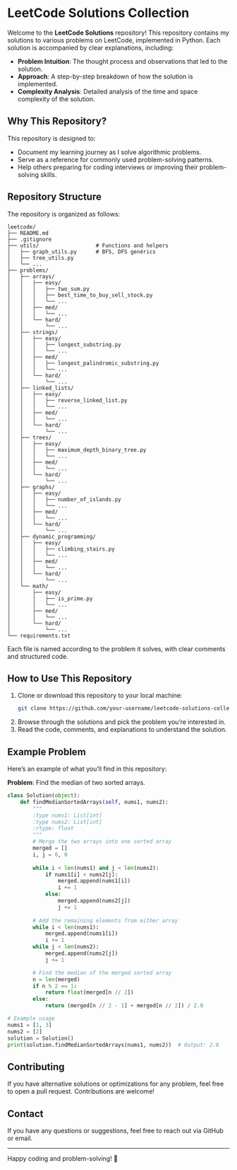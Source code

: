 # LeetCode Solutions Collection

Welcome to the **LeetCode Solutions** repository! This repository contains my solutions to various problems on LeetCode, implemented in Python. Each solution is accompanied by clear explanations, including:

- **Problem Intuition**: The thought process and observations that led to the solution.
- **Approach**: A step-by-step breakdown of how the solution is implemented.
- **Complexity Analysis**: Detailed analysis of the time and space complexity of the solution.

## Why This Repository?
This repository is designed to:

- Document my learning journey as I solve algorithmic problems.
- Serve as a reference for commonly used problem-solving patterns.
- Help others preparing for coding interviews or improving their problem-solving skills.

## Repository Structure
The repository is organized as follows:

```
leetcode/
├── README.md
├── .gitignore
├── utils/                  # Functions and helpers
│   ├── graph_utils.py      # BFS, DFS genérics
│   ├── tree_utils.py
│   └── ...
├── problems/
│   ├── arrays/
│   │   ├── easy/
│   │   │   ├── two_sum.py
│   │   │   ├── best_time_to_buy_sell_stock.py
│   │   │   └── ...
│   │   ├── med/
│   │   │   └── ...
│   │   └── hard/
│   │       └── ...
│   ├── strings/
│   │   ├── easy/
│   │   │   ├── longest_substring.py
│   │   │   └── ...
│   │   ├── med/
│   │   │   ├── longest_palindromic_substring.py
│   │   │   └── ...
│   │   └── hard/
│   │       └── ...
│   ├── linked_lists/
│   │   ├── easy/
│   │   │   ├── reverse_linked_list.py
│   │   │   └── ...
│   │   ├── med/
│   │   │   └── ...
│   │   └── hard/
│   │       └── ...
│   ├── trees/
│   │   ├── easy/
│   │   │   ├── maximum_depth_binary_tree.py
│   │   │   └── ...
│   │   ├── med/
│   │   │   └── ...
│   │   └── hard/
│   │       └── ...
│   ├── graphs/
│   │   ├── easy/
│   │   │   ├── number_of_islands.py
│   │   │   └── ...
│   │   ├── med/
│   │   │   └── ...
│   │   └── hard/
│   │       └── ...
│   ├── dynamic_programming/
│   │   ├── easy/
│   │   │   ├── climbing_stairs.py
│   │   │   └── ...
│   │   ├── med/
│   │   │   └── ...
│   │   └── hard/
│   │       └── ...
│   └── math/
│       ├── easy/
│       │   ├── is_prime.py
│       │   └── ...
│       ├── med/
│       │   └── ...
│       └── hard/
│           └── ...
└── requirements.txt
```

Each file is named according to the problem it solves, with clear comments and structured code.

## How to Use This Repository
1. Clone or download this repository to your local machine:
   ```bash
   git clone https://github.com/your-username/leetcode-solutions-collection.git
   ```
2. Browse through the solutions and pick the problem you’re interested in.
3. Read the code, comments, and explanations to understand the solution.

## Example Problem
Here’s an example of what you’ll find in this repository:

**Problem**: Find the median of two sorted arrays.

```python
class Solution(object):
    def findMedianSortedArrays(self, nums1, nums2):
        """
        :type nums1: List[int]
        :type nums2: List[int]
        :rtype: float
        """
        # Merge the two arrays into one sorted array
        merged = []
        i, j = 0, 0
        
        while i < len(nums1) and j < len(nums2):
            if nums1[i] < nums2[j]:
                merged.append(nums1[i])
                i += 1
            else:
                merged.append(nums2[j])
                j += 1
        
        # Add the remaining elements from either array
        while i < len(nums1):
            merged.append(nums1[i])
            i += 1
        while j < len(nums2):
            merged.append(nums2[j])
            j += 1

        # Find the median of the merged sorted array
        n = len(merged)
        if n % 2 == 1:
            return float(merged[n // 2])
        else:
            return (merged[n // 2 - 1] + merged[n // 2]) / 2.0

# Example usage
nums1 = [1, 3]
nums2 = [2]
solution = Solution()
print(solution.findMedianSortedArrays(nums1, nums2))  # Output: 2.0
```

## Contributing
If you have alternative solutions or optimizations for any problem, feel free to open a pull request. Contributions are welcome!

## Contact
If you have any questions or suggestions, feel free to reach out via GitHub or email.

---

Happy coding and problem-solving! :rocket:

